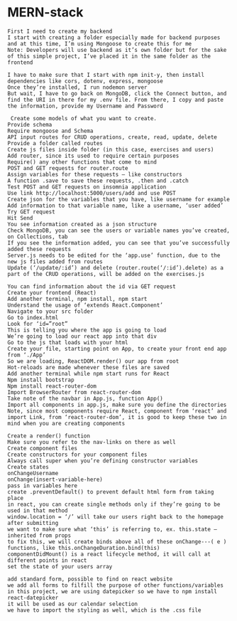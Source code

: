 # MERN-stack
	First I need to create my backend
	I start with creating a folder especially made for backend purposes and at this time, I’m using Mongoose to create this for me
	Note: Developers will use backend as it’s own folder but for the sake of this simple project, I’ve placed it in the same folder as the frontend
  
	I have to make sure that I start with npm init-y, then install dependencies like cors, dotenv, express, mongoose
	Once they’re installed, I run nodemon server
	But wait, I have to go back on MongoDB, click the Connect button, and find the URI in there for my .env file. From there, I copy and paste the information, provide my Username and Password
  
	 Create some models of what you want to create. 
	Provide schema
	Require mongoose and Schema
	API input routes for CRUD operations, create, read, update, delete
	Provide a folder called routes
	Create js files inside folder (in this case, exercises and users)
	Add router, since its used to require certain purposes
	Require() any other functions that come to mind
	POST and GET requests for router.route
	Assign variables for these requests – like constructors
	A function .save to save these requests, .then and .catch
	Test POST and GET requests on insomnia application
	Use link http://localhost:5000/users/add and use POST
	Create json for the variables that you have, like username for example
	Add information to that variable name, like a username, ‘user added’
	Try GET request
	Hit Send
	You see information created as a json structure 
	Check MongoDB, you can see the users or variable names you’ve created, on Collections, tab
	If you see the information added, you can see that you’ve successfully added these requests
	Server.js needs to be edited for the ‘app.use’ function, due to the new js files added from routes
	Update (‘/update/:id’) and delete (router.route(‘/:id’).delete) as a part of the CRUD operations, will be added on the exercises.js 
  
	You can find information about the id via GET request
	Create your frontend (React)
	Add another terminal, npm install, npm start
	Understand the usage of ‘extends React.Component’
	Navigate to your src folder
	Go to index.html
	Look for ‘id=”root”
	This is telling you where the app is going to load
	We’re going to load our react app into that div
	Go to the js that loads with your html
	Create your file, starting point on App, to create your front end app from ‘./App’
	So we are loading, ReactDOM.render() our app from root
	Hot-reloads are made whenever these files are saved
	Add another terminal while npm start runs for React
	Npm install bootstrap
	Npm install react-router-dom
	Import BrowserRouter from react-router-dom
	Take note of the navbar in App.js, function App()
	Import all components in app.js, make sure you define the directories
	Note, since most components require React, component from ‘react’ and import Link, from ‘react-router-dom’, it is good to keep these two in mind when you are creating components
  
	Create a render() function
	Make sure you refer to the nav-links on there as well
	Create component files
	Create constructors for your component files
	Always call super when you’re defining constructor variables
	Create states
	onChangeUsername
	onChange(insert-variable-here)
	pass in variables here
	create .preventDefault() to prevent default html form from taking place
	in react, you can create single methods only if they’re going to be used in that method
	window.location = ‘/’ will take our users right back to the homepage after submitting
	we want to make sure what ‘this’ is referring to, ex. this.state – inherited from props
	to fix this, we will create binds above all of these onChange---( e ) functions, like this.onChangeDuration.bind(this)
	componentDidMount() is a react lifecycle method, it will call at different points in react
	set the state of your users array
  
	add standard form, possible to find on react website
	we add all forms to filfill the purpose of other functions/variables
	in this project, we are using datepicker so we have to npm install react-datepicker
	it will be used as our calendar selection
	we have to import the styling as well, which is the .css file
